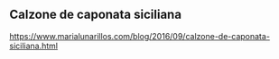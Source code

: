 ## Calzone de caponata siciliana

https://www.marialunarillos.com/blog/2016/09/calzone-de-caponata-siciliana.html
